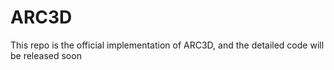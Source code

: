 # ARC3D
This repo is the official implementation of ARC3D, and the detailed code will be released soon
